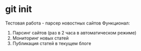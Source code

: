 # git init
Тестовая работа - парсер новостных сайтов
Функционал:
1) Парсинг сайтов (раз в 2 часа в автоматическом режиме)
2) Мониторинг новых статей
3) Публикация статей в текущем блоге
